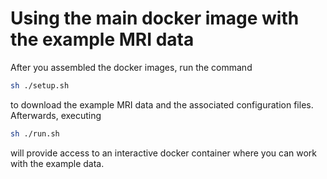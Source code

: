 # Using the main docker image with the example MRI data 

After you assembled the docker images, run the command
```sh
sh ./setup.sh
```
to download the example MRI data and the associated configuration files.
Afterwards, executing
```sh
sh ./run.sh
```
will provide access to an interactive docker container where you can work with the example data.





